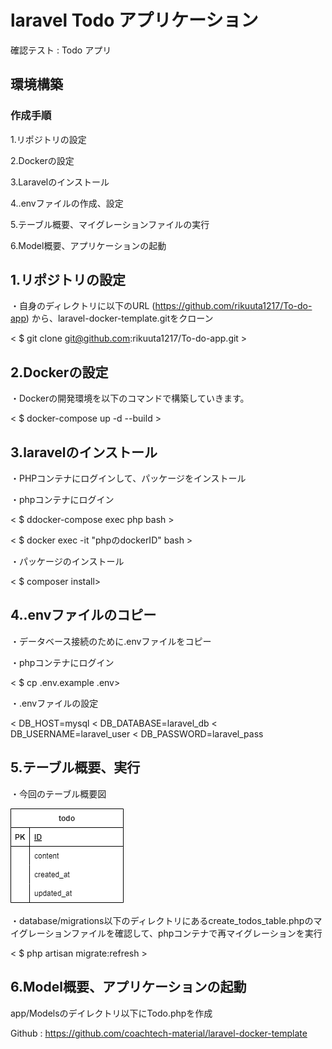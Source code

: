 # laravel Todo アプリケーション
確認テスト : Todo アプリ

## 環境構築


### 作成手順
1.リポジトリの設定 

2.Dockerの設定

3.Laravelのインストール

4..envファイルの作成、設定

5.テーブル概要、マイグレーションファイルの実行

6.Model概要、アプリケーションの起動

## 1.リポジトリの設定

・自身のディレクトリに以下のURL (https://github.com/rikuuta1217/To-do-app) から、laravel-docker-template.gitをクローン

< $ git clone git@github.com:rikuuta1217/To-do-app.git >

## 2.Dockerの設定

・Dockerの開発環境を以下のコマンドで構築していきます。

< $ docker-compose up -d --build >

## 3.laravelのインストール

・PHPコンテナにログインして、パッケージをインストール

・phpコンテナにログイン

< $ ddocker-compose exec php bash >

< $ docker exec -it "phpのdockerID" bash >

・パッケージのインストール

< $ composer install>

## 4..envファイルのコピー

・データベース接続のために.envファイルをコピー

・phpコンテナにログイン

< $ cp .env.example .env>

・.envファイルの設定

< DB_HOST=mysql
< DB_DATABASE=laravel_db
< DB_USERNAME=laravel_user
< DB_PASSWORD=laravel_pass

## 5.テーブル概要、実行

・今回のテーブル概要図

![ER図](ER.drawio.png)

・database/migrations以下のディレクトリにあるcreate_todos_table.phpのマイグレーションファイルを確認して、phpコンテナで再マイグレーションを実行


< $ php artisan migrate:refresh >

## 6.Model概要、アプリケーションの起動

app/Modelsのデイレクトリ以下にTodo.phpを作成







Github : https://github.com/coachtech-material/laravel-docker-template

